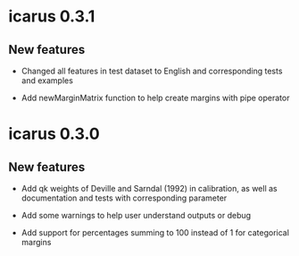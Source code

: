 # icarus 0.3.1

## New features

* Changed all features in test dataset to English and corresponding tests and examples

* Add newMarginMatrix function to help create margins with pipe operator

# icarus 0.3.0

## New features

* Add qk weights of Deville and Sarndal (1992) in calibration, as well as documentation and tests with corresponding parameter

* Add some warnings to help user understand outputs or debug

* Add support for percentages summing to 100 instead of 1 for categorical margins